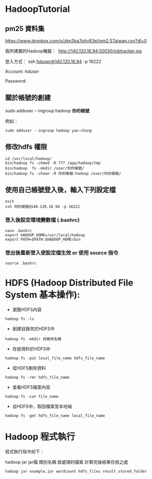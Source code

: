 # HadoopTutorial

## pm25 資料集
https://www.dropbox.com/s/zkn3ba7pitv83el/pm2.5Taiwan.csv?dl=0 


我所建置的Hadoop機器：
  http://140.120.16.94:50030/jobtracker.jsp

登入方式：
ssh hduser@140.120.16.94 -p 16222

Account: _hduser_

Password: 

## 關於帳號的創建

sudo adduser --ingroup hadoop **你的帳號**

例如：

``` 
sudo adduser --ingroup hadoop yao-chung 
```

## 修改hdfs 權限

```
cd /usr/local/hadoop/
bin/hadoop fs -chmod -R 777 /app/hadoop/tmp
bin/hadoop  fs -mkdir /user/你的帳號/
bin/hadoop fs -chown -R 你的帳號:hadoop /user/你的帳號/
```

## 使用自己帳號登入後，輸入下列設定檔
```
exit
ssh 你的帳號@140.120.16.94 -p 16222
```
### 登入後設定環境變數檔 (.bashrc)
```
nano .bashrc
export HADOOP_HOME=/usr/local/hadoop
export PATH=$PATH:$HADOOP_HOME/bin
```
### 登出後重新登入使設定檔生效 or 使用 source 指令
```
source .bashrc
```

# HDFS (Hadoop Distributed File System 基本操作):

* 瀏覽HDFS內容
``` 
hadoop fs -ls 
```

* 創建目錄夾於HDFS中
```
hadoop fs -mkdir 目錄夾名稱
```

* 存放資料於HDFS中
```
hadoop fs -put local_file_name hdfs_file_name
```

* 從HDFS刪除資料
```
hadoop fs -rmr hdfs_file_name
```

* 查看HDFS檔案內容
```
hadoop fs -cat file_name
```

* 自HDFS中，取回檔案至本地端
```
hadoop fs -get hdfs_file_name local_file_name
```

# Hadoop 程式執行
程式執行指令如下：

hadoop jar jar檔 類別名稱 欲處理的檔案 計算完後結果存放之處
```
hadoop jar example.jar wordcount hdfs_files result_stored_folder

```



